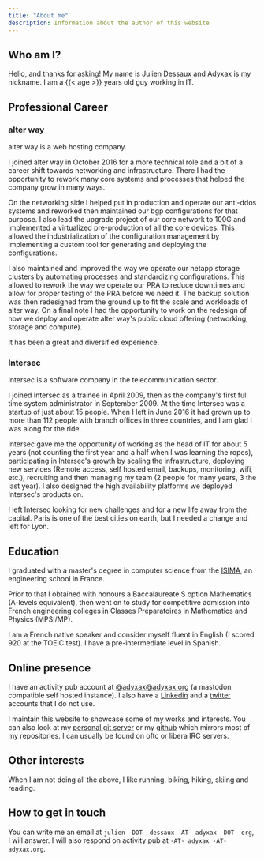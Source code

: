 ```yaml
---
title: "About me"
description: Information about the author of this website
---
```


## Who am I?

Hello, and thanks for asking! My name is Julien Dessaux and Adyxax is my nickname. I am a {{< age >}} years old guy working in IT.

## Professional Career

### alter way

alter way is a web hosting company.

I joined alter way in October 2016 for a more technical role and a bit of a career shift towards networking and infrastructure. There I had the opportunity to rework many core systems and processes that helped the company grow in many ways.

On the networking side I helped put in production and operate our anti-ddos systems and reworked then maintained our bgp configurations for that purpose. I also lead the upgrade project of our core network to 100G and implemented a virtualized pre-production of all the core devices. This allowed the industrialization of the configuration management by implementing a custom tool for generating and deploying the configurations.

I also maintained and improved the way we operate our netapp storage clusters by automating processes and standardizing configurations. This allowed to rework the way we operate our PRA to reduce downtimes and allow for proper testing of the PRA before we need it. The backup solution was then redesigned from the ground up to fit the scale and workloads of alter way. On a final note I had the opportunity to work on the redesign of how we deploy and operate alter way's public cloud offering (networking, storage and compute).

It has been a great and diversified experience.

### Intersec

Intersec is a software company in the telecommunication sector.

I joined Intersec as a trainee in April 2009, then as the company's first full time system administrator in September 2009. At the time Intersec was a startup of just about 15 people. When I left in June 2016 it had grown up to more than 112 people with branch offices in three countries, and I am glad I was along for the ride.

Intersec gave me the opportunity of working as the head of IT for about 5 years (not counting the first year and a half when I was learning the ropes), participating in Intersec's growth by scaling the infrastructure, deploying new services (Remote access, self hosted email, backups, monitoring, wifi, etc.), recruiting and then managing my team (2 people for many years, 3 the last year). I also designed the high availability platforms we deployed Intersec's products on.

I left Intersec looking for new challenges and for a new life away from the capital. Paris is one of the best cities on earth, but I needed a change and left for Lyon.

## Education

I graduated with a master's degree in computer science from the [ISIMA](https://www.isima.fr/), an engineering school in France.

Prior to that I obtained with honours a Baccalaureate S option Mathematics (A-levels equivalent), then went on to study for competitive admission into French engineering colleges in Classes Préparatoires in Mathematics and Physics (MPSI/MP).

I am a French native speaker and consider myself fluent in English (I scored 920 at the TOEIC test). I have a pre-intermediate level in Spanish.

## Online presence

I have an activity pub account at [@adyxax@adyxax.org](https://fedi.adyxax.org/@adyxax) (a mastodon compatible self hosted instance). I also have a [Linkedin](https://www.linkedin.com/in/julien-dessaux-2124bb1b/) and a [twitter](https://twitter.com/adyxax) accounts that I do not use.

I maintain this website to showcase some of my works and interests. You can also look at my [personal git server](https://git.adyxax.org/adyxax) or my [github](https://github.com/adyxax) which mirrors most of my repositories. I can usually be found on oftc or libera IRC servers.

## Other interests

When I am not doing all the above, I like running, biking, hiking, skiing and reading.

## How to get in touch

You can write me an email at `julien -DOT- dessaux -AT- adyxax -DOT- org`, I will answer. I will also respond on activity pub at `-AT- adyxax -AT- adyxax.org`.
